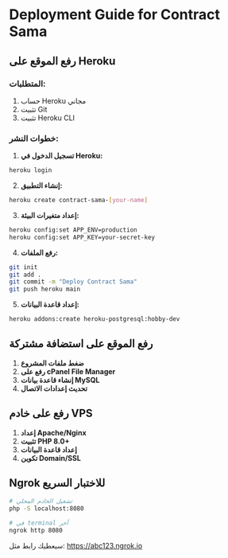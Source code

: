 # Deployment Guide for Contract Sama

## رفع الموقع على Heroku

### المتطلبات:
1. حساب Heroku مجاني
2. تثبيت Git
3. تثبيت Heroku CLI

### خطوات النشر:

1. **تسجيل الدخول في Heroku:**
```bash
heroku login
```

2. **إنشاء التطبيق:**
```bash
heroku create contract-sama-[your-name]
```

3. **إعداد متغيرات البيئة:**
```bash
heroku config:set APP_ENV=production
heroku config:set APP_KEY=your-secret-key
```

4. **رفع الملفات:**
```bash
git init
git add .
git commit -m "Deploy Contract Sama"
git push heroku main
```

5. **إعداد قاعدة البيانات:**
```bash
heroku addons:create heroku-postgresql:hobby-dev
```

## رفع الموقع على استضافة مشتركة

1. **ضغط ملفات المشروع**
2. **رفع على cPanel File Manager**
3. **إنشاء قاعدة بيانات MySQL**
4. **تحديث إعدادات الاتصال**

## رفع على خادم VPS

1. **إعداد Apache/Nginx**
2. **تثبيت PHP 8.0+**
3. **إعداد قاعدة البيانات**
4. **تكوين Domain/SSL**

## Ngrok للاختبار السريع

```bash
# تشغيل الخادم المحلي
php -S localhost:8080

# في terminal آخر
ngrok http 8080
```

سيعطيك رابط مثل: https://abc123.ngrok.io